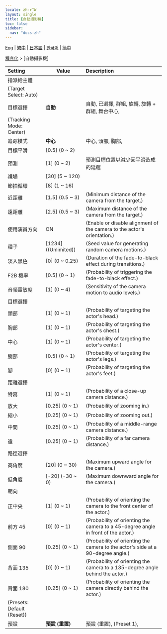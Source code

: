 ```yaml
---
locale: zh-rTW
layout: single
title: [自動攝影機]
toc: false
sidebar:
  nav: "docs-zh"
---
```

[Eng](/dancexr/menu/2025.4/motion/auto_cam) | [繁中](/tw/dancexr/menu/2025.4/motion/auto_cam) | [日本語](/jp/dancexr/menu/2025.4/motion/auto_cam) | [한국어](/kr/dancexr/menu/2025.4/motion/auto_cam) | [简中](/zh/dancexr/menu/2025.4/motion/auto_cam)

[程序化](../menu#程序化) > [自動攝影機]



| Setting | Value | Description |
| :--- | --- | :--- |
| 指派給主體 || 
| (Target Select: Auto) || 
| 目標選擇 | **自動** | 自動, 已選擇, 群組, 旋轉, 旋轉 + 群組, 舞台中心,  |
| (Tracking Mode: Center) || 
| 追踪模式 | **中心** | 中心, 頭部, 胸部,  |
| 目標平滑 | [0.5] (0 ~ 2) | 
| 預測 | [1] (0 ~ 2) | 預測目標位置以減少因平滑造成的延遲
| 視場 | [30] (5 ~ 120) | 
| 節拍循環 | [8] (1 ~ 16) | 
| 近距離 | [1.5] (0.5 ~ 3) | (Minimum distance of the camera from the target.)
| 遠距離 | [2.5] (0.5 ~ 3) | (Maximum distance of the camera from the target.)
| 使用演員方向 | ON | (Enable or disable alignment of the camera to the actor's orientation.)
| 種子 | [1234] ((Unlimited)) | (Seed value for generating random camera motions.)
| 淡入黑色 | [0] (0 ~ 0.25) | (Duration of the fade-to-black effect during transitions.)
| F2B 機率 | [0.5] (0 ~ 1) | (Probability of triggering the fade-to-black effect.)
| 音頻靈敏度 | [1] (0 ~ 4) | (Sensitivity of the camera motion to audio levels.)
| 目標選擇 || 
| 頭部 | [1] (0 ~ 1) | (Probability of targeting the actor's head.)
| 胸部 | [1] (0 ~ 1) | (Probability of targeting the actor's chest.)
| 中心 | [1] (0 ~ 1) | (Probability of targeting the actor's center.)
| 腿部 | [0.5] (0 ~ 1) | (Probability of targeting the actor's legs.)
| 腳 | [0] (0 ~ 1) | (Probability of targeting the actor's feet.)
| 距離選擇 || 
| 特寫 | [1] (0 ~ 1) | (Probability of a close-up camera distance.)
| 放大 | [0.25] (0 ~ 1) | (Probability of zooming in.)
| 縮小 | [0.25] (0 ~ 1) | (Probability of zooming out.)
| 中間 | [0.25] (0 ~ 1) | (Probability of a middle-range camera distance.)
| 遠 | [0.25] (0 ~ 1) | (Probability of a far camera distance.)
| 路徑選擇 || 
| 高角度 | [20] (0 ~ 30) | (Maximum upward angle for the camera.)
| 低角度 | [-20] (-30 ~ 0) | (Maximum downward angle for the camera.)
| 朝向 || 
| 正中央 | [1] (0 ~ 1) | (Probability of orienting the camera to the front center of the actor.)
| 前方 45 | [0] (0 ~ 1) | (Probability of orienting the camera to a 45-degree angle in front of the actor.)
| 側面 90 | [0.25] (0 ~ 1) | (Probability of orienting the camera to the actor's side at a 90-degree angle.)
| 背面 135 | [0] (0 ~ 1) | (Probability of orienting the camera to a 135-degree angle behind the actor.)
| 背面 180 | [0.25] (0 ~ 1) | (Probability of orienting the camera directly behind the actor.)
| (Presets: Default (Reset)) || 
| 預設 | **預設 (重置)** | 預設 (重置), (Preset 1),  |
